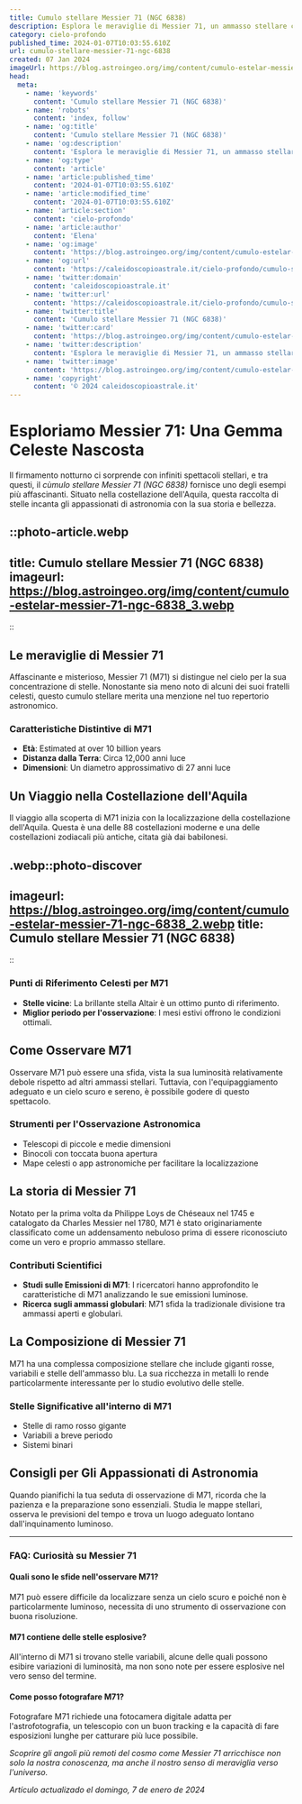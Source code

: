 ```yaml
---
title: Cumulo stellare Messier 71 (NGC 6838)
description: Esplora le meraviglie di Messier 71, un ammasso stellare cumulo gioiello nella costellazione della Freccia. Scopri storie e segreti celesti!
category: cielo-profondo
published_time: 2024-01-07T10:03:55.610Z
url: cumulo-stellare-messier-71-ngc-6838
created: 07 Jan 2024
imageUrl: https://blog.astroingeo.org/img/content/cumulo-estelar-messier-71-ngc-6838_3.webp
head:
  meta:
    - name: 'keywords'
      content: 'Cumulo stellare Messier 71 (NGC 6838)'
    - name: 'robots'
      content: 'index, follow'
    - name: 'og:title'
      content: 'Cumulo stellare Messier 71 (NGC 6838)'
    - name: 'og:description'
      content: 'Esplora le meraviglie di Messier 71, un ammasso stellare cumulo gioiello nella costellazione della Freccia. Scopri storie e segreti celesti!'
    - name: 'og:type'
      content: 'article'
    - name: 'article:published_time'
      content: '2024-01-07T10:03:55.610Z'
    - name: 'article:modified_time'
      content: '2024-01-07T10:03:55.610Z'
    - name: 'article:section'
      content: 'cielo-profondo'
    - name: 'article:author'
      content: 'Elena'
    - name: 'og:image'
      content: 'https://blog.astroingeo.org/img/content/cumulo-estelar-messier-71-ngc-6838_3.webp'
    - name: 'og:url'
      content: 'https://caleidoscopioastrale.it/cielo-profondo/cumulo-stellare-messier-71-ngc-6838'
    - name: 'twitter:domain'
      content: 'caleidoscopioastrale.it'
    - name: 'twitter:url'
      content: 'https://caleidoscopioastrale.it/cielo-profondo/cumulo-stellare-messier-71-ngc-6838'
    - name: 'twitter:title'
      content: 'Cumulo stellare Messier 71 (NGC 6838)'
    - name: 'twitter:card'
      content: 'https://blog.astroingeo.org/img/content/cumulo-estelar-messier-71-ngc-6838_3.webp'
    - name: 'twitter:description'
      content: 'Esplora le meraviglie di Messier 71, un ammasso stellare cumulo gioiello nella costellazione della Freccia. Scopri storie e segreti celesti!'
    - name: 'twitter:image'
      content: 'https://blog.astroingeo.org/img/content/cumulo-estelar-messier-71-ngc-6838_3.webp'
    - name: 'copyright'
      content: '© 2024 caleidoscopioastrale.it'
---
```

# Esploriamo Messier 71: Una Gemma Celeste Nascosta

Il firmamento notturno ci sorprende con infiniti spettacoli stellari, e tra questi, il *cùmulo stellare Messier 71 (NGC 6838)* fornisce uno degli esempi più affascinanti. Situato nella costellazione dell'Aquila, questa raccolta di stelle incanta gli appassionati di astronomia con la sua storia e bellezza.

::photo-article.webp
---
title: Cumulo stellare Messier 71 (NGC 6838)
imageurl: https://blog.astroingeo.org/img/content/cumulo-estelar-messier-71-ngc-6838_3.webp
---
::

## Le meraviglie di Messier 71

Affascinante e misterioso, Messier 71 (M71) si distingue nel cielo per la sua concentrazione di stelle. Nonostante sia meno noto di alcuni dei suoi fratelli celesti, questo cumulo stellare merita una menzione nel tuo repertorio astronomico.

### Caratteristiche Distintive di M71

- **Età**: Estimated at over 10 billion years
- **Distanza dalla Terra**: Circa 12,000 anni luce
- **Dimensioni**: Un diametro approssimativo di 27 anni luce

## Un Viaggio nella Costellazione dell'Aquila

Il viaggio alla scoperta di M71 inizia con la localizzazione della costellazione dell'Aquila. Questa è una delle 88 costellazioni moderne e una delle costellazioni zodiacali più antiche, citata già dai babilonesi.

.webp::photo-discover
---
imageurl: https://blog.astroingeo.org/img/content/cumulo-estelar-messier-71-ngc-6838_2.webp
title: Cumulo stellare Messier 71 (NGC 6838)
---
::

### Punti di Riferimento Celesti per M71

- **Stelle vicine**: La brillante stella Altair è un ottimo punto di riferimento.
- **Miglior periodo per l'osservazione**: I mesi estivi offrono le condizioni ottimali.

## Come Osservare M71

Osservare M71 può essere una sfida, vista la sua luminosità relativamente debole rispetto ad altri ammassi stellari. Tuttavia, con l'equipaggiamento adeguato e un cielo scuro e sereno, è possibile godere di questo spettacolo.

### Strumenti per l'Osservazione Astronomica

- Telescopi di piccole e medie dimensioni
- Binocoli con toccata buona apertura
- Mape celesti o app astronomiche per facilitare la localizzazione

## La storia di Messier 71 

Notato per la prima volta da Philippe Loys de Chéseaux nel 1745 e catalogato da Charles Messier nel 1780, M71 è stato originariamente classificato come un addensamento nebuloso prima di essere riconosciuto come un vero e proprio ammasso stellare.

### Contributi Scientifici

- **Studi sulle Emissioni di M71**: I ricercatori hanno approfondito le caratteristiche di M71 analizzando le sue emissioni luminose.
- **Ricerca sugli ammassi globulari**: M71 sfida la tradizionale divisione tra ammassi aperti e globulari.

## La Composizione di Messier 71

M71 ha una complessa composizione stellare che include giganti rosse, variabili e stelle dell'ammasso blu. La sua ricchezza in metalli lo rende particolarmente interessante per lo studio evolutivo delle stelle.

### Stelle Significative all'interno di M71

- Stelle di ramo rosso gigante
- Variabili a breve periodo
- Sistemi binari

## Consigli per Gli Appassionati di Astronomia

Quando pianifichi la tua seduta di osservazione di M71, ricorda che la pazienza e la preparazione sono essenziali. Studia le mappe stellari, osserva le previsioni del tempo e trova un luogo adeguato lontano dall'inquinamento luminoso.

---

### FAQ: Curiosità su Messier 71

#### Quali sono le sfide nell'osservare M71?

M71 può essere difficile da localizzare senza un cielo scuro e poiché non è particolarmente luminoso, necessita di uno strumento di osservazione con buona risoluzione.

#### M71 contiene delle stelle esplosive?

All'interno di M71 si trovano stelle variabili, alcune delle quali possono esibire variazioni di luminosità, ma non sono note per essere esplosive nel vero senso del termine.

#### Come posso fotografare M71?

Fotografare M71 richiede una fotocamera digitale adatta per l'astrofotografia, un telescopio con un buon tracking e la capacità di fare esposizioni lunghe per catturare più luce possibile.

*Scoprire gli angoli più remoti del cosmo come Messier 71 arricchisce non solo la nostra conoscenza, ma anche il nostro senso di meraviglia verso l'universo.*

_Artículo actualizado el domingo, 7 de enero de 2024_
